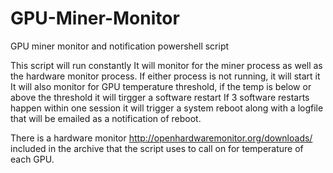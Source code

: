 # GPU-Miner-Monitor
GPU miner monitor and notification powershell script

This script will run constantly
It will monitor for the miner process as well as the hardware monitor process. 
If either process is not running, it will start it
It will also monitor for GPU temperature threshold, if the temp is below or above the threshold it will tirgger a software restart
If 3 software restarts happen within one session it will trigger a system reboot along with a logfile that will be emailed as a notification of reboot. 

There is a hardware monitor http://openhardwaremonitor.org/downloads/ included in the archive that the script uses to call on for temperature of each GPU. 
